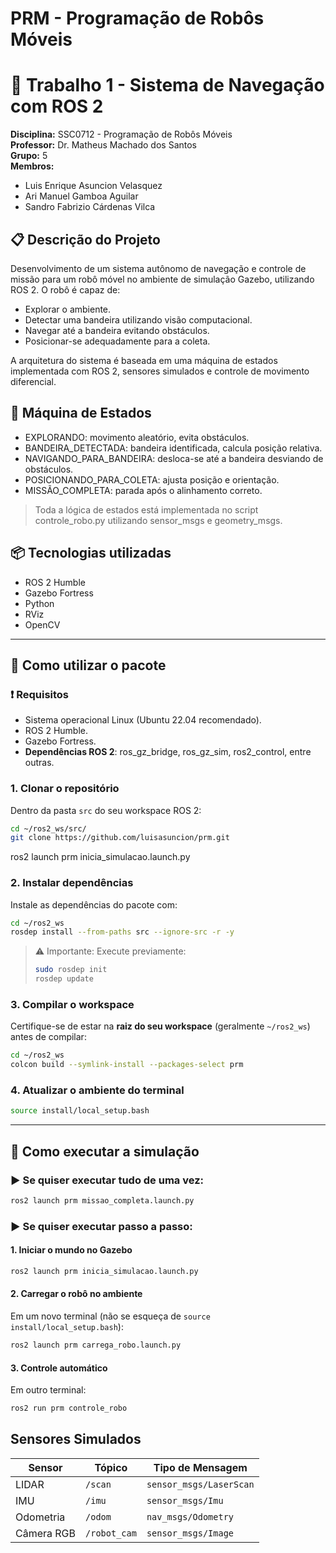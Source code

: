 # PRM - Programação de Robôs Móveis

# 🤖 Trabalho 1 - Sistema de Navegação com ROS 2

**Disciplina:** SSC0712 - Programação de Robôs Móveis  
**Professor:** Dr. Matheus Machado dos Santos  
**Grupo:** 5  
**Membros:** 
- Luis Enrique Asuncion Velasquez
- Ari Manuel Gamboa Aguilar
- Sandro Fabrizio Cárdenas Vilca

## 📋 Descrição do Projeto

Desenvolvimento de um sistema autônomo de navegação e controle de missão para um robô móvel no ambiente de simulação Gazebo, utilizando ROS 2.
O robô é capaz de:

- Explorar o ambiente.
- Detectar uma bandeira utilizando visão computacional.
- Navegar até a bandeira evitando obstáculos.
- Posicionar-se adequadamente para a coleta.

A arquitetura do sistema é baseada em uma máquina de estados implementada com ROS 2, sensores simulados e controle de movimento diferencial.

## 🧩 Máquina de Estados

- EXPLORANDO: movimento aleatório, evita obstáculos.
- BANDEIRA_DETECTADA: bandeira identificada, calcula posição relativa.
- NAVIGANDO_PARA_BANDEIRA: desloca-se até a bandeira desviando de obstáculos.
- POSICIONANDO_PARA_COLETA: ajusta posição e orientação.
- MISSÃO_COMPLETA: parada após o alinhamento correto.

> Toda a lógica de estados está implementada no script controle_robo.py utilizando sensor_msgs e geometry_msgs.

## 📦 Tecnologias utilizadas

- ROS 2 Humble
- Gazebo Fortress
- Python
- RViz
- OpenCV

---

## 🚀 Como utilizar o pacote

### ❗ Requisitos
- Sistema operacional Linux (Ubuntu 22.04 recomendado).
- ROS 2 Humble.
- Gazebo Fortress.
- **Dependências ROS 2**: ros_gz_bridge, ros_gz_sim, ros2_control, entre outras.

### 1. Clonar o repositório

Dentro da pasta `src` do seu workspace ROS 2:

```bash
cd ~/ros2_ws/src/
git clone https://github.com/luisasuncion/prm.git
````
ros2 launch prm inicia_simulacao.launch.py
### 2. Instalar dependências

Instale as dependências do pacote com:

```bash
cd ~/ros2_ws
rosdep install --from-paths src --ignore-src -r -y
```

> ⚠️ Importante: Execute previamente:
> ```bash
> sudo rosdep init
> rosdep update
> ```

### 3. Compilar o workspace

Certifique-se de estar na **raiz do seu workspace** (geralmente `~/ros2_ws`) antes de compilar:

```bash
cd ~/ros2_ws
colcon build --symlink-install --packages-select prm
```

### 4. Atualizar o ambiente do terminal

```bash
source install/local_setup.bash
```

---

## 🧪 Como executar a simulação
### ▶️ Se quiser executar tudo de uma vez:

```bash
ros2 launch prm missao_completa.launch.py
```
### ▶️ Se quiser executar passo a passo:

#### 1. Iniciar o mundo no Gazebo
```bash
ros2 launch prm inicia_simulacao.launch.py
```
#### 2. Carregar o robô no ambiente
Em um novo terminal (não se esqueça de `source install/local_setup.bash`):
```bash
ros2 launch prm carrega_robo.launch.py
```
#### 3. Controle automático
Em outro terminal:
```bash
ros2 run prm controle_robo
```

## Sensores Simulados

| Sensor     | Tópico         | Tipo de Mensagem         |
| ---------- | -------------- | ------------------------ |
| LIDAR      | `/scan`        | `sensor_msgs/LaserScan`  |
| IMU        | `/imu`         | `sensor_msgs/Imu`        |
| Odometria  | `/odom`        | `nav_msgs/Odometry`      |
| Câmera RGB | `/robot_cam`   | `sensor_msgs/Image`      |




